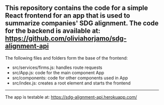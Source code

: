 This repository contains the code for a simple React frontend for an app that is used to summarize companies' SDG alignment. The code for the backend is available at: https://github.com/oliviahorjamo/sdg-alignment-api
---------------------------------
The following files and folders form the base of the frontend:
- src/services/firms.js: handles route requests
- src/App.js: code for the main component App
- src/components: code for other components used in App
- src/index.js: creates a root element and starts the frontend
---------------------------------
The app is testable at: https://sdg-alignment-api.herokuapp.com/
